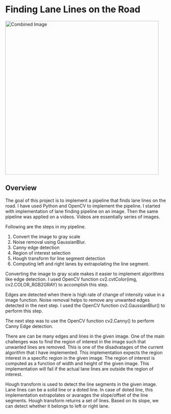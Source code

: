 # **Finding Lane Lines on the Road** 

<img src="examples/laneLines_thirdPass.jpg" width="480" alt="Combined Image" />

Overview
---

The goal of this project is to implement a pipeline that finds lane lines on the road. I have used Python and OpenCV to implement the pipeline. I started with implementation of lane finding pipeline on an image. Then the same pipeline was applied on a videos. Videos are essentially series of images.

Following are the steps in my pipeline.

1. Convert the image to gray scale
2. Noise removal using GaussianBlur. 
3. Canny edge detection
4. Region of interest selection
5. Hough transform for line segment detection
6. Computing left and right lanes by extrapolating the line segment.

Converting the image to gray scale makes it easier to implement algorithms like edge detection. I used OpenCV function cv2.cvtColor(img, cv2.COLOR_RGB2GRAY) to accomplish this step.

Edges are detected when there is high rate of change of intensity value in a image function. Noise removal helps to remove any unwanted edges detected in the next step. I used the OpenCV function cv2.GaussianBlur() to perform this step.

The next step was to use the OpenCV function cv2.Canny() to perform Canny Edge detection.

There are can be many edges and lines in the given image. One of the main challenges was to find the region of interest in the image such that unwanted lines are removed. This is one of the disadvatages of the current algorithm that I have implemented. This implementation expects the region interest in a specific region in the given image. The region of interest is computed as a function of width and height of the given image. This implementation will fail if the actual lane lines are outside the region of interest.

Hough transform is used to detect the line segments in the given image. Lane lines can be a solid line or a doted line. In case of doted line, this implementation extrapolates or avarages the slope/offset of the line segments. Hough transform returns a set of lines. Based on its slope, we can detect whether it belongs to left or right lane. 


